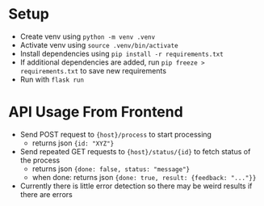 # Setup

- Create venv using `python -m venv .venv`
- Activate venv using `source .venv/bin/activate`
- Install dependencies using `pip install -r requirements.txt`
- If additional dependencies are added, run `pip freeze > requirements.txt` to save new requirements
- Run with `flask run`


# API Usage From Frontend
- Send POST request to `{host}/process` to start processing
    - returns json `{id: "XYZ"}`
- Send repeated GET requests to `{host}/status/{id}` to fetch status of the process
    - returns json `{done: false, status: "message"}`
    - when done: returns json `{done: true, result: {feedback: "..."}}`
- Currently there is little error detection so there may be weird results if there are errors